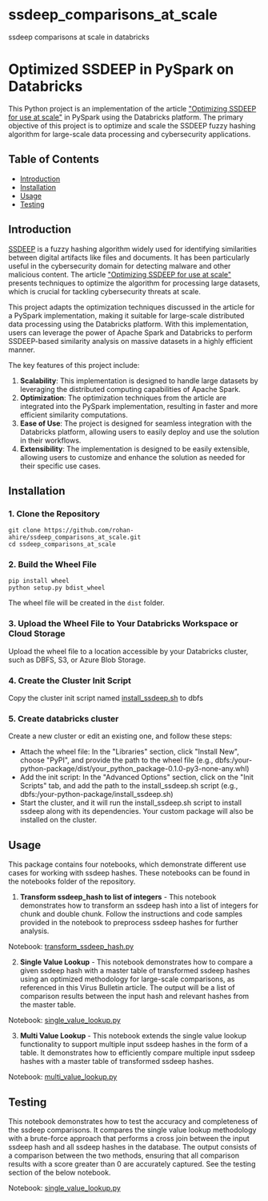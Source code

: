 # ssdeep_comparisons_at_scale
ssdeep comparisons at scale in databricks
# Optimized SSDEEP in PySpark on Databricks

This Python project is an implementation of the article ["Optimizing SSDEEP for use at scale"](https://www.virusbulletin.com/virusbulletin/2015/11/optimizing-ssdeep-use-scale) in PySpark using the Databricks platform. The primary objective of this project is to optimize and scale the SSDEEP fuzzy hashing algorithm for large-scale data processing and cybersecurity applications.

## Table of Contents

- [Introduction](#introduction)
- [Installation](#installation)
- [Usage](#usage)
- [Testing](#testing)

## Introduction

[SSDEEP](https://ssdeep-project.github.io/ssdeep/index.html) is a fuzzy hashing algorithm widely used for identifying similarities between digital artifacts like files and documents. It has been particularly useful in the cybersecurity domain for detecting malware and other malicious content. The article ["Optimizing SSDEEP for use at scale"](https://www.virusbulletin.com/virusbulletin/2015/11/optimizing-ssdeep-use-scale) presents techniques to optimize the algorithm for processing large datasets, which is crucial for tackling cybersecurity threats at scale.

This project adapts the optimization techniques discussed in the article for a PySpark implementation, making it suitable for large-scale distributed data processing using the Databricks platform. With this implementation, users can leverage the power of Apache Spark and Databricks to perform SSDEEP-based similarity analysis on massive datasets in a highly efficient manner.

The key features of this project include:

1. **Scalability**: This implementation is designed to handle large datasets by leveraging the distributed computing capabilities of Apache Spark.
2. **Optimization**: The optimization techniques from the article are integrated into the PySpark implementation, resulting in faster and more efficient similarity computations.
3. **Ease of Use**: The project is designed for seamless integration with the Databricks platform, allowing users to easily deploy and use the solution in their workflows.
4. **Extensibility**: The implementation is designed to be easily extensible, allowing users to customize and enhance the solution as needed for their specific use cases.



## Installation

### 1. Clone the Repository
```
git clone https://github.com/rohan-ahire/ssdeep_comparisons_at_scale.git
cd ssdeep_comparisons_at_scale
```

### 2. Build the Wheel File
```
pip install wheel
python setup.py bdist_wheel
```
The wheel file will be created in the `dist` folder.

### 3. Upload the Wheel File to Your Databricks Workspace or Cloud Storage
Upload the wheel file to a location accessible by your Databricks cluster, such as DBFS, S3, or Azure Blob Storage.

### 4. Create the Cluster Init Script
Copy the cluster init script named [install_ssdeep.sh](./install_ssdeep.sh) to dbfs

### 5. Create databricks cluster
Create a new cluster or edit an existing one, and follow these steps:

- Attach the wheel file: In the "Libraries" section, click "Install New", choose "PyPI", and provide the path to the wheel file (e.g., dbfs:/your-python-package/dist/your_python_package-0.1.0-py3-none-any.whl)
- Add the init script: In the "Advanced Options" section, click on the "Init Scripts" tab, and add the path to the install_ssdeep.sh script (e.g., dbfs:/your-python-package/install_ssdeep.sh)
- Start the cluster, and it will run the install_ssdeep.sh script to install ssdeep along with its dependencies. Your custom package will also be installed on the cluster.

## Usage
This package contains four notebooks, which demonstrate different use cases for working with ssdeep hashes. These notebooks can be found in the notebooks folder of the repository.

1. **Transform ssdeep_hash to list of integers** - 
This notebook demonstrates how to transform an ssdeep hash into a list of integers for chunk and double chunk. Follow the instructions and code samples provided in the notebook to preprocess ssdeep hashes for further analysis.

Notebook: [transform_ssdeep_hash.py](./notebooks/transform_ssdeep_hash.py)


2. **Single Value Lookup** - 
This notebook demonstrates how to compare a given ssdeep hash with a master table of transformed ssdeep hashes using an optimized methodology for large-scale comparisons, as referenced in this Virus Bulletin article. The output will be a list of comparison results between the input hash and relevant hashes from the master table.

Notebook: [single_value_lookup.py](./notebooks/single_value_lookup.py)

3. **Multi Value Lookup** - 
This notebook extends the single value lookup functionality to support multiple input ssdeep hashes in the form of a table. It demonstrates how to efficiently compare multiple input ssdeep hashes with a master table of transformed ssdeep hashes.

Notebook: [multi_value_lookup.py](./notebooks/multi_value_lookup.py)

## Testing
This notebook demonstrates how to test the accuracy and completeness of the ssdeep comparisons. It compares the single value lookup methodology with a brute-force approach that performs a cross join between the input ssdeep hash and all ssdeep hashes in the database. The output consists of a comparison between the two methods, ensuring that all comparison results with a score greater than 0 are accurately captured. See the testing section of the below notebook.

Notebook: [single_value_lookup.py](./notebooks/single_value_lookup.py)
